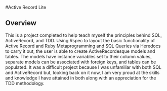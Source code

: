 #Active Record Lite
## Overview
This is a project completed to help teach myself the principles behind SQL, ActiveRecord, and TDD. Using Rspec to layout the basic functionality of Active Record and Ruby Metaprogramming and SQL Queries via Heredocs to carry it out, the user is able to create ActiveRecordesque models and tables. The models have instance variables set to their column values, separate models can be associated with foreign keys, and tables can be populated. It was a difficult project because I was unfamiliar with both SQL and ActiveRecord but, looking back on it now, I am very proud at the skills and knowledge I have attained in both along with an appreciation for the TDD methodology.
